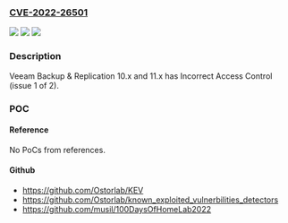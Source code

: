 ### [CVE-2022-26501](https://cve.mitre.org/cgi-bin/cvename.cgi?name=CVE-2022-26501)
![](https://img.shields.io/static/v1?label=Product&message=n%2Fa&color=blue)
![](https://img.shields.io/static/v1?label=Version&message=n%2Fa&color=blue)
![](https://img.shields.io/static/v1?label=Vulnerability&message=n%2Fa&color=brighgreen)

### Description

Veeam Backup & Replication 10.x and 11.x has Incorrect Access Control (issue 1 of 2).

### POC

#### Reference
No PoCs from references.

#### Github
- https://github.com/Ostorlab/KEV
- https://github.com/Ostorlab/known_exploited_vulnerbilities_detectors
- https://github.com/musil/100DaysOfHomeLab2022

